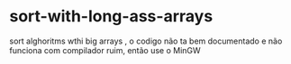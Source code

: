 # sort-with-long-ass-arrays
sort alghoritms wthi big arrays ,
o codigo não ta bem documentado e não funciona com compilador ruim, então use o MinGW
